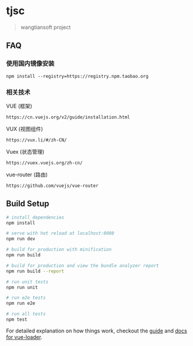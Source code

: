 # tjsc

> wangtiansoft project


## FAQ

### 使用国内镜像安装

`npm install --registry=https://registry.npm.taobao.org`

### 相关技术

VUE (框架)

`https://cn.vuejs.org/v2/guide/installation.html`

VUX (视图组件)

`https://vux.li/#/zh-CN/`

Vuex (状态管理)

`https://vuex.vuejs.org/zh-cn/`

vue-router (路由)

`https://github.com/vuejs/vue-router`



## Build Setup

``` bash
# install dependencies
npm install

# serve with hot reload at localhost:8080
npm run dev

# build for production with minification
npm run build

# build for production and view the bundle analyzer report
npm run build --report

# run unit tests
npm run unit

# run e2e tests
npm run e2e

# run all tests
npm test
```

For detailed explanation on how things work, checkout the [guide](http://vuejs-templates.github.io/webpack/) and [docs for vue-loader](http://vuejs.github.io/vue-loader).

